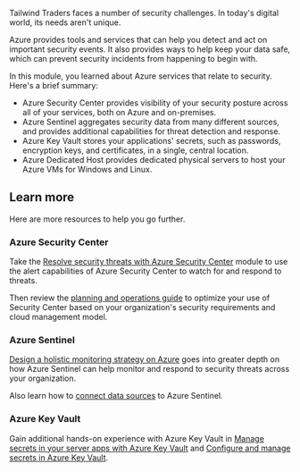 Tailwind Traders faces a number of security challenges. In today's digital world, its needs aren't unique.

Azure provides tools and services that can help you detect and act on important security events. It also provides ways to help keep your data safe, which can prevent security incidents from happening to begin with.

In this module, you learned about Azure services that relate to security. Here's a brief summary:

* Azure Security Center provides visibility of your security posture across all of your services, both on Azure and on-premises.
* Azure Sentinel aggregates security data from many different sources, and provides additional capabilities for threat detection and response.
* Azure Key Vault stores your applications' secrets, such as passwords, encryption keys, and certificates, in a single, central location.
* Azure Dedicated Host provides dedicated physical servers to host your Azure VMs for Windows and Linux.

## Learn more

Here are more resources to help you go further.

### Azure Security Center

Take the [Resolve security threats with Azure Security Center](https://docs.microsoft.com/learn/modules/resolve-threats-with-azure-security-center/?azure-portal=true) module to use the alert capabilities of Azure Security Center to watch for and respond to threats.

Then review the [planning and operations guide](https://docs.microsoft.com/azure/security-center/security-center-planning-and-operations-guide?azure-portal=true) to optimize your use of Security Center based on your organization's security requirements and cloud management model.

### Azure Sentinel

[Design a holistic monitoring strategy on Azure](https://docs.microsoft.com/learn/modules/design-monitoring-strategy-on-azure/?azure-portal=true) goes into greater depth on how Azure Sentinel can help monitor and respond to security threats across your organization.

Also learn how to [connect data sources](https://docs.microsoft.com/azure/sentinel/connect-data-sources?azure-portal=true) to Azure Sentinel.

### Azure Key Vault

Gain additional hands-on experience with Azure Key Vault in [Manage secrets in your server apps with Azure Key Vault](https://docs.microsoft.com/learn/modules/manage-secrets-with-azure-key-vault/?azure-portal=true) and [Configure and manage secrets in Azure Key Vault](https://docs.microsoft.com/learn/modules/configure-and-manage-azure-key-vault?azure-portal=true).
